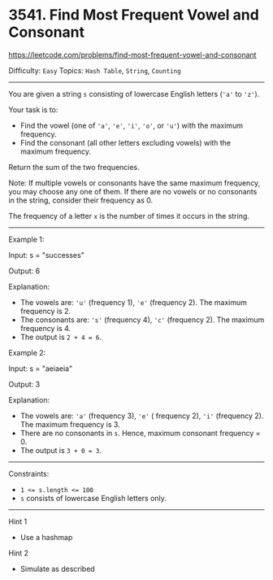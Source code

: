 # 3541. Find Most Frequent Vowel and Consonant

https://leetcode.com/problems/find-most-frequent-vowel-and-consonant

Difficulty: `Easy`
Topics: `Hash Table`, `String`, `Counting`

---

You are given a string `s` consisting of lowercase English letters (`'a'` to `'z'`).

Your task is to:
- Find the vowel (one of `'a'`, `'e'`, `'i'`, `'o'`, or `'u'`) with the maximum frequency.
- Find the consonant (all other letters excluding vowels) with the maximum frequency.

Return the sum of the two frequencies.

Note: If multiple vowels or consonants have the same maximum frequency, you may choose any one of them. If there are no vowels or no consonants in the string, consider their frequency as 0.

The frequency of a letter `x` is the number of times it occurs in the string.

---

Example 1:

Input: s = "successes"

Output: 6

Explanation:

- The vowels are: `'u'` (frequency 1), `'e'` (frequency 2). The maximum frequency is 2.
- The consonants are: `'s'` (frequency 4), `'c'` (frequency 2). The maximum frequency is 4.
- The output is `2 + 4 = 6`.

Example 2:

Input: s = "aeiaeia"

Output: 3

Explanation:

- The vowels are: `'a'` (frequency 3), `'e'` ( frequency 2), `'i'` (frequency 2). The maximum frequency is 3.
- There are no consonants in `s`. Hence, maximum consonant frequency = 0.
- The output is `3 + 0 = 3`.

---

Constraints:

- `1 <= s.length <= 100`
- `s` consists of lowercase English letters only.

---

Hint 1
- Use a hashmap

Hint 2
- Simulate as described